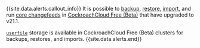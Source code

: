 {{site.data.alerts.callout_info}}
It is possible to [backup](backup.html), [restore](restore.html), [import](import-into.html), and run [core changefeeds](changefeed-for.html) in [CockroachCloud Free (Beta)](https://www.cockroachlabs.com/docs/cockroachcloud/quickstart) that have upgraded to v21.1.

[`userfile`](use-userfile-for-bulk-operations.html) storage is available in CockroachCloud Free (Beta) clusters for backups, restores, and imports.
{{site.data.alerts.end}}
